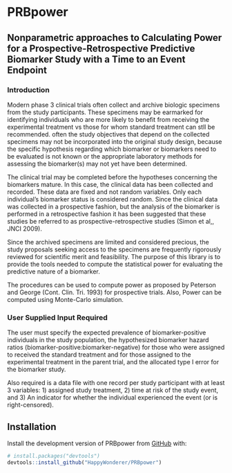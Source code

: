 
<!-- README.md is generated from README.Rmd. Please edit that file -->

# PRBpower

## Nonparametric approaches to Calculating Power for a Prospective-Retrospective Predictive Biomarker Study with a Time to an Event Endpoint

### Introduction

Modern phase 3 clinical trials often collect and archive biologic
specimens from the study participants. These specimens may be earmarked
for identifying individuals who are more likely to benefit from
receiving the experimental treatment vs those for whom standard
treatment can stll be recommended. often the study objectives that
depend on the collected specimens may not be incorporated into the
original study design, because the specific hypothesis regarding which
biomarker or biomarkers need to be evaluated is not known or the
appropriate laboratory methods for assessing the biomarker(s) may not
yet have been determined.

The clinical trial may be completed before the hypotheses concerning the
biomarkers mature. In this case, the clinical data has been collected
and recorded. These data are fixed and not random variables. Only each
individual’s biomarker status is considered random. Since the clinical
data was collected in a prospective fashion, but the analysis of the
biomarker is performed in a retrospective fashion it has been suggested
that these studies be referred to as prospective-retrospective studies
(Simon et al,, JNCI 2009).

Since the archived specimens are limited and considered precious, the
study proposals seeking access to the specimens are frequently
rigorously reviewed for scientific merit and feasibility. The purpose of
this library is to provide the tools needed to compute the statistical
power for evaluating the predictive nature of a biomarker.

The procedures can be used to compute power as proposed by Peterson and
George (Cont. Clin. Tri. 1993) for prospective trials. Also, Power can
be computed using Monte-Carlo simulation.

### User Supplied Input Required

The user must specify the expected prevalence of biomarker-positive
individuals in the study population, the hypothesized biomarker hazard
ratios (biomarker-positive:biomarker-negative) for those who were
assigned to received the standard treatment and for those assigned to
the experimental treatment in the parent trial, and the allocated type I
error for the biomarker study.

Also required is a data file with one record per study participant with
at least 3 variables: 1) assigned study treatment, 2) time at risk of
the study event, and 3) An indicator for whether the individual
experienced the event (or is right-censored).

## Installation

Install the development version of PRBpower from
[GitHub](https://github.com/) with:

``` r
# install.packages("devtools")
devtools::install_github("HappyWonderer/PRBpower")
```
